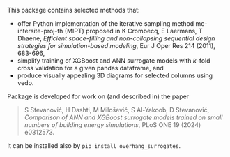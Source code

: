 This package contains selected methods that:
- offer Python implementation of the iterative sampling method mc-intersite-proj-th (MIPT) proposed in 
  K Crombecq, E Laermans, T Dhaene,
  *Efficient space-filling and non-collapsing sequential design strategies for simulation-based modeling*,
  Eur J Oper Res 214 (2011), 683-696,
- simplify training of XGBoost and ANN surrogate models with *k*-fold cross validation for a given pandas dataframe, and
- produce visually appealing 3D diagrams for selected columns using vedo.

Package is developed for work on (and described in) the paper
> S Stevanović, H Dashti, M Milošević, S Al-Yakoob, D Stevanović, 
> *Comparison of ANN and XGBoost surrogate models trained on small numbers of building energy simulations*,
> PLoS ONE 19 (2024) e0312573.

It can be installed also by `pip install overhang_surrogates`.

